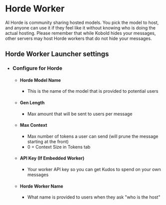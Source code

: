 # Horde Worker
AI Horde is community sharing hosted models. You pick the model to host, and anyone can use it if they feel like it without knowing who is doing the actual hosting.
Please remember that while Kobold hides your messages, other servers may host Horde workers that do not hide your messages.


## Horde Worker Launcher settings
- ### Configure for Horde
    - #### Horde Model Name
        - This is the name of the model that is provided to potential users
    - #### Gen Length
        - Max amount that will be sent to users per message
    - #### Max Context
        - Max number of tokens a user can send (will prune the message starting at the front)
        - 0 = Context Size in Tokens tab
    - #### API Key (If Embedded Worker)
        - Your worker API key so you can get Kudos to spend on your own messages
    - #### Horde Worker Name
        - What name is provided to users when they ask "who is the host"
